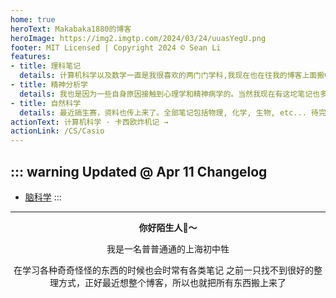 ```yaml
---
home: true
heroText: Makabaka1880的博客
heroImage: https://img2.imgtp.com/2024/03/24/uuasYegU.png
footer: MIT Licensed | Copyright 2024 © Sean Li
features:
- title: 理科笔记
  details: 计算机科学以及数学一直是我很喜欢的两门门学科,我现在也在往我的博客上面搬CS和数学笔记了 还没搬完
- title: 精神分析学
  details: 我也是因为一些自身原因接触到心理学和精神病学的。当然我现在有这坨笔记也多亏了我当初脑抽选读了弗洛伊德的讲义
- title: 自然科学
  details: 最近搞生赛，资料也传上来了。全部笔记包括物理, 化学, 生物, etc... 待完善
actionText: 计算机科学 · 卡西欧炸机记 →
actionLink: /CS/Casio
---
```


::: warning Updated @ Apr 11
Changelog
---
- [脑科学](/Science/BrainBee/#脑基础)
:::

<center>

---
  
**你好陌生人:wave:～**

我是一名普普通通的上海初中牲

在学习各种奇奇怪怪的东西的时候也会时常有各类笔记
之前一只找不到很好的整理方式，正好最近想整个博客，所以也就把所有东西搬上来了

</center>

<Vssue/>